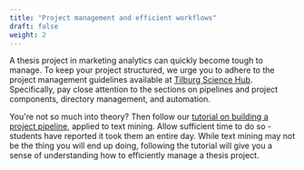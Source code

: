 ```yaml
---
title: "Project management and efficient workflows"
draft: false
weight: 2
---
```


A thesis project in marketing analytics can quickly become tough to manage.
To keep your project structured, we urge you to adhere to the project management guidelines
available at [Tilburg Science Hub](https://tilburgsciencehub.com/workflow). Specifically, pay close attention to the sections on pipelines and project components, directory
management, and automation.

You're not so much into theory? Then follow our [tutorial on building a project pipeline](https://tilburgsciencehub.com/tutorial), applied to text mining. Allow sufficient time to do so - students have reported it took them an entire day. While text mining may not be the thing you will end up doing, following the tutorial will give you a sense of understanding how to efficiently manage a thesis project.
